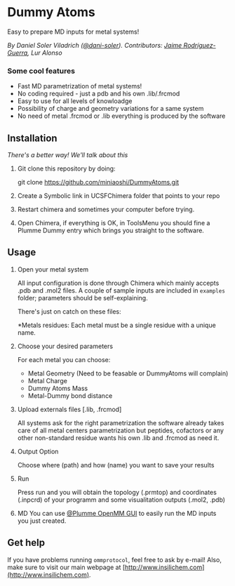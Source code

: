 Dummy Atoms
===========

Easy to prepare MD inputs for metal systems!

*By  Daniel Soler Viladrich ([@dani-soler](https://github.com/miniaoshi/)). Contributors: [Jaime Rodríguez-Guerra](https://github.com/jaimergp/), Lur Alonso*

### Some cool features

- Fast MD parametrization of metal systems!
- No coding required - just a pdb and his own .lib/.frcmod
- Easy to use for all levels of knowloadge
- Possibility of charge and geometry variations for a same system
- No need of metal .frcmod or .lib everything is produced by the software

Installation
------------

_There's a better way! We'll talk about this_

1. Git clone this repository by doing:

	git clone https://github.com/miniaoshi/DummyAtoms.git

2. Create a Symbolic link in UCSFChimera folder that points to your repo

3. Restart chimera and sometimes your computer before trying.

4. Open Chimera, if everything is OK, in ToolsMenu you should fine
   a Plumme Dummy entry which brings you straight to the software.


Usage
-----

1. Open your metal system

	All input configuration is done through Chimera which mainly accepts .pdb and .mol2 files. A couple of sample inputs are included in `examples` folder; parameters should be self-explaining.

	There's just on catch on these files: 

	*Metals residues: Each metal must be a single residue with a unique name.

2. Choose your desired parameters

	For each metal you can choose:

	- Metal Geometry (Need to be feasable or DummyAtoms will complain)
	- Metal Charge
	- Dummy Atoms Mass
	- Metal-Dummy bond distance

3. Upload externals files [.lib, .frcmod]

	All systems ask for the right parametrization the software already takes care
	of all metal centers parametrization but peptides, cofactors or any other
	non-standard residue wants his own .lib and .frcmod as need it.

4. Output Option

	Choose where (path) and how (name) you want to save your results

5. Run

	Press run and you will obtain the topology (.prmtop) and coordinates (.inpcrd)
	of your programm and some visualitation outputs (.mol2, .pdb)

6. MD
	You can use [@Plumme OpenMM GUI](https://github.com/miniaoshi/Plumme_OpenMM) to easily run the MD inputs you just created.

## Get help

If you have problems running `ommprotocol`, feel free to ask by e-mail! Also, make sure to visit our main webpage at [http://www.insilichem.com](http://www.insilichem.com).






